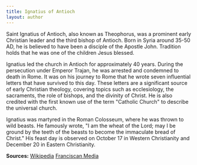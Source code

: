 ```yaml
---
title: Ignatius of Antioch
layout: author
---
```


Saint Ignatius of Antioch, also known as Theophorus, was a prominent early
Christian leader and the third bishop of Antioch. Born in Syria around 35-50 AD,
he is believed to have been a disciple of the Apostle John. Tradition holds that
he was one of the children Jesus blessed.

Ignatius led the church in Antioch for approximately 40 years. During the
persecution under Emperor Trajan, he was arrested and condemned to death in
Rome. It was on his journey to Rome that he wrote seven influential letters that
have survived to this day. These letters are a significant source of early
Christian theology, covering topics such as ecclesiology, the sacraments, the
role of bishops, and the divinity of Christ. He is also credited with the first
known use of the term "Catholic Church" to describe the universal church.

Ignatius was martyred in the Roman Colosseum, where he was thrown to wild
beasts. He famously wrote, "I am the wheat of the Lord; may I be ground by the
teeth of the beasts to become the immaculate bread of Christ." His feast day is
observed on October 17 in Western Christianity and December 20 in Eastern
Christianity.

**Sources:** [Wikipedia](https://en.wikipedia.org/wiki/Ignatius_of_Antioch)
[Franciscan Media](https://www.franciscanmedia.org/saint-of-the-day/saint-ignatius-of-antioch)
